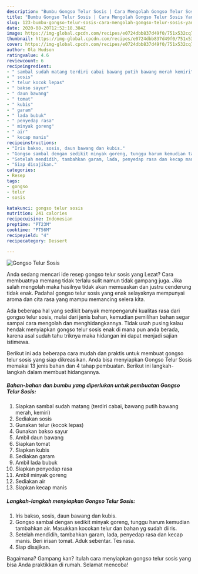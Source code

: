 ```yaml
---
description: "Bumbu Gongso Telur Sosis | Cara Mengolah Gongso Telur Sosis Yang Menggugah Selera"
title: "Bumbu Gongso Telur Sosis | Cara Mengolah Gongso Telur Sosis Yang Menggugah Selera"
slug: 123-bumbu-gongso-telur-sosis-cara-mengolah-gongso-telur-sosis-yang-menggugah-selera
date: 2020-08-20T12:52:18.384Z
image: https://img-global.cpcdn.com/recipes/e0724dbb837d49f0/751x532cq70/gongso-telur-sosis-foto-resep-utama.jpg
thumbnail: https://img-global.cpcdn.com/recipes/e0724dbb837d49f0/751x532cq70/gongso-telur-sosis-foto-resep-utama.jpg
cover: https://img-global.cpcdn.com/recipes/e0724dbb837d49f0/751x532cq70/gongso-telur-sosis-foto-resep-utama.jpg
author: Ola Hudson
ratingvalue: 4.6
reviewcount: 6
recipeingredient:
- " sambal sudah matang terdiri cabai bawang putih bawang merah kemiri"
- " sosis"
- " telur kocok lepas"
- " bakso sayur"
- " daun bawang"
- " tomat"
- " kubis"
- " garam"
- " lada bubuk"
- " penyedap rasa"
- " minyak goreng"
- " air"
- " kecap manis"
recipeinstructions:
- "Iris bakso, sosis, daun bawang dan kubis."
- "Gongso sambal dengan sedikit minyak goreng, tunggu harum kemudian tambahkan air. Masukkan kocokan telur dan bahan yg sudah diiris."
- "Setelah mendidih, tambahkan garam, lada, penyedap rasa dan kecap manis. Beri irisan tomat. Aduk sebentar. Tes rasa."
- "Siap disajikan."
categories:
- Resep
tags:
- gongso
- telur
- sosis

katakunci: gongso telur sosis 
nutrition: 241 calories
recipecuisine: Indonesian
preptime: "PT23M"
cooktime: "PT56M"
recipeyield: "4"
recipecategory: Dessert

---
```



![Gongso Telur Sosis](https://img-global.cpcdn.com/recipes/e0724dbb837d49f0/751x532cq70/gongso-telur-sosis-foto-resep-utama.jpg)

Anda sedang mencari ide resep gongso telur sosis yang Lezat? Cara membuatnya memang tidak terlalu sulit namun tidak gampang juga. Jika salah mengolah maka hasilnya tidak akan memuaskan dan justru cenderung tidak enak. Padahal gongso telur sosis yang enak selayaknya mempunyai aroma dan cita rasa yang mampu memancing selera kita.



Ada beberapa hal yang sedikit banyak mempengaruhi kualitas rasa dari gongso telur sosis, mulai dari jenis bahan, kemudian pemilihan bahan segar sampai cara mengolah dan menghidangkannya. Tidak usah pusing kalau hendak menyiapkan gongso telur sosis enak di mana pun anda berada, karena asal sudah tahu triknya maka hidangan ini dapat menjadi sajian istimewa.


Berikut ini ada beberapa cara mudah dan praktis untuk membuat gongso telur sosis yang siap dikreasikan. Anda bisa menyiapkan Gongso Telur Sosis memakai 13 jenis bahan dan 4 tahap pembuatan. Berikut ini langkah-langkah dalam membuat hidangannya.

<!--inarticleads1-->

##### Bahan-bahan dan bumbu yang diperlukan untuk pembuatan Gongso Telur Sosis:

1. Siapkan  sambal sudah matang (terdiri cabai, bawang putih bawang merah, kemiri)
1. Sediakan  sosis
1. Gunakan  telur (kocok lepas)
1. Gunakan  bakso sayur
1. Ambil  daun bawang
1. Siapkan  tomat
1. Siapkan  kubis
1. Sediakan  garam
1. Ambil  lada bubuk
1. Siapkan  penyedap rasa
1. Ambil  minyak goreng
1. Sediakan  air
1. Siapkan  kecap manis




<!--inarticleads2-->

##### Langkah-langkah menyiapkan Gongso Telur Sosis:

1. Iris bakso, sosis, daun bawang dan kubis.
1. Gongso sambal dengan sedikit minyak goreng, tunggu harum kemudian tambahkan air. Masukkan kocokan telur dan bahan yg sudah diiris.
1. Setelah mendidih, tambahkan garam, lada, penyedap rasa dan kecap manis. Beri irisan tomat. Aduk sebentar. Tes rasa.
1. Siap disajikan.




Bagaimana? Gampang kan? Itulah cara menyiapkan gongso telur sosis yang bisa Anda praktikkan di rumah. Selamat mencoba!
